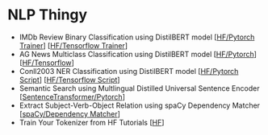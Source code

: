 # NLP Thingy

- IMDb Review Binary Classification using DistilBERT model [[HF/Pytorch Trainer](notebooks/IMDb_Review_Classification_using_DistilBert_Pytorch.ipynb)]  [[HF/Tensorflow Trainer](notebooks/IMDb_Review_Classification_using_DistilBert_HF_Tensorflow_Trainer.ipynb)]  
- AG News Multiclass Classification using DistilBERT model [[HF/Pytorch](notebooks/AG_News_Classification_using_DistilBERT_Pytorch.ipynb)] [[HF/Tensorflow](notebooks/AG_News_Classification_using_DistilBERT_Tensorflow.ipynb)]
- Conll2003 NER Classification using DistilBERT model [[HF/Pytorch Script](notebooks/Conll2003_NER_Classification_using_DistilBERT_HF_Pytorch_Script.ipynb)] [[HF/Tensorflow Script](notebooks/Conll2003_NER_Classification_using_DistilBERT_HF_Tensorflow_Script.ipynb)]
- Semantic Search using Multlingual Distilled Universal Sentence Encoder [[SentenceTransformer/Pytorch](notebooks/Semantic_Search_using_Multlingual_Distilled_Universal_Sentence_Encoder.ipynb)]
- Extract Subject-Verb-Object Relation using spaCy Dependency Matcher [[spaCy/Dependency Matcher](notebooks/Extract_Subject_Verb_Object_Relation_using_spaCy_DependencyMatcher.ipynb)]
- Train Your Tokenizer from HF Tutorials [[HF](notebooks/Train_your_tokenizer_from_HF_Tutorials.ipynb)]




